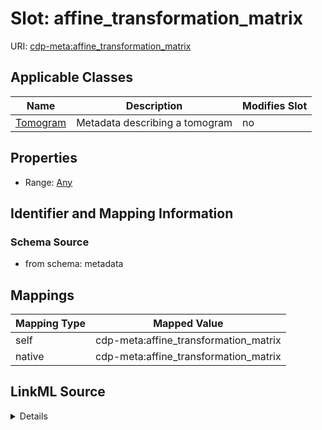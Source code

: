 

# Slot: affine_transformation_matrix

URI: [cdp-meta:affine_transformation_matrix](metadataaffine_transformation_matrix)



<!-- no inheritance hierarchy -->





## Applicable Classes

| Name | Description | Modifies Slot |
| --- | --- | --- |
| [Tomogram](Tomogram.md) | Metadata describing a tomogram |  no  |







## Properties

* Range: [Any](Any.md)





## Identifier and Mapping Information







### Schema Source


* from schema: metadata




## Mappings

| Mapping Type | Mapped Value |
| ---  | ---  |
| self | cdp-meta:affine_transformation_matrix |
| native | cdp-meta:affine_transformation_matrix |




## LinkML Source

<details>
```yaml
name: affine_transformation_matrix
from_schema: metadata
rank: 1000
alias: affine_transformation_matrix
owner: Tomogram
domain_of:
- Tomogram
range: Any
inlined: true
inlined_as_list: true

```
</details>